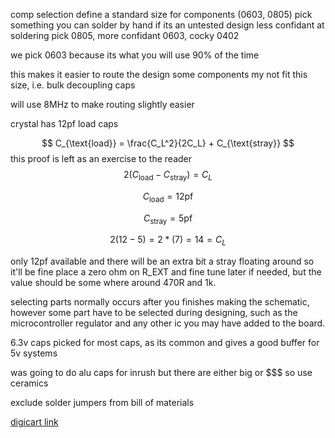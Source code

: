 comp selection
define a standard size for components (0603, 0805)
pick something you can solder by hand if its an untested design
less confidant at soldering pick 0805,
more confidant 0603,
cocky 0402

we pick 0603 because its what you will use 90% of the time

this makes it easier to route the design
some components my not fit this size, i.e. bulk decoupling caps

will use 8MHz to make routing slightly easier 

crystal has 12pf load caps

$$
C_{\text{load}} = \frac{C_L^2}{2C_L} + C_{\text{stray}}
$$
this proof is left as an exercise to the reader
$$
2(C_{\text{load}} - C_{\text{stray}}) = C_L 
$$

$$
C_{\text{load}} = 12\text{pf}
$$

$$
C_{\text{stray}} = 5\text{pf}
$$

$$
2(12 - 5) = 2*(7) = 14 = C_L 
$$

only 12pf available and there will be an extra bit a stray floating around so it'll be fine
place a zero ohm on R_EXT and fine tune later if needed, but the value should be some where
around 470R and 1k.

selecting parts normally occurs after you finishes making the schematic, however some part
have to be selected during designing, such as the microcontroller regulator and any other
ic you may have added to the board.

6.3v caps picked for most caps, as its common and gives a good buffer for 5v systems

was going to do alu caps for inrush but there are either big or $$$ so use ceramics

exclude solder jumpers from bill of materials


[digicart link](https://www.digikey.co.nz/short/wt7jmr5z)
